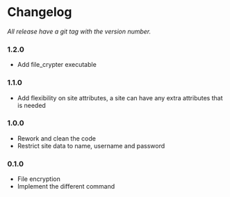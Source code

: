 # Changelog
*All release have a git tag with the version number.*

### 1.2.0
- Add file_crypter executable

### 1.1.0
- Add flexibility on site attributes, a site can have any extra attributes that is needed

### 1.0.0
- Rework and clean the code
- Restrict site data to name, username and password

### 0.1.0
- File encryption
- Implement the different command
